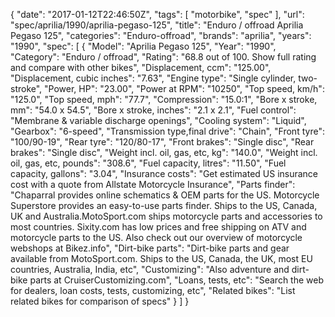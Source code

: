 {
    "date": "2017-01-12T22:46:50Z",
    "tags": [
        "motorbike",
        "spec"
    ],
    "url": "spec\/aprilia\/1990\/aprilia-pegaso-125",
    "title": "Enduro \/ offroad Aprilia Pegaso 125",
    "categories": "Enduro-offroad",
    "brands": "aprilia",
    "years": "1990",
    "spec": [
        {
            "Model": "Aprilia Pegaso 125",
            "Year": "1990",
            "Category": "Enduro \/ offroad",
            "Rating": "68.8 out of 100. Show full rating and compare with other bikes",
            "Displacement, ccm": "125.00",
            "Displacement, cubic inches": "7.63",
            "Engine type": "Single cylinder, two-stroke",
            "Power, HP": "23.00",
            "Power at RPM": "10250",
            "Top speed, km\/h": "125.0",
            "Top speed, mph": "77.7",
            "Compression": "15.0:1",
            "Bore x stroke, mm": "54.0 x 54.5",
            "Bore x stroke, inches": "2.1 x 2.1",
            "Fuel control": "Membrane & variable discharge openings",
            "Cooling system": "Liquid",
            "Gearbox": "6-speed",
            "Transmission type,final drive": "Chain",
            "Front tyre": "100\/90-19",
            "Rear tyre": "120\/80-17",
            "Front brakes": "Single disc",
            "Rear brakes": "Single disc",
            "Weight incl. oil, gas, etc, kg": "140.0",
            "Weight incl. oil, gas, etc, pounds": "308.6",
            "Fuel capacity, litres": "11.50",
            "Fuel capacity, gallons": "3.04",
            "Insurance costs": "Get estimated US insurance cost with a quote from Allstate Motorcycle Insurance",
            "Parts finder": "Chaparral provides online schematics & OEM parts for the US.   Motorcycle Superstore provides an easy-to-use parts finder. Ships to the US, Canada, UK and Australia.MotoSport.com ships motorcycle parts and accessories to most countries.    Sixity.com has low prices and free shipping on ATV and motorcycle parts to the US. Also check out our overview of motorcycle webshops at Bikez.info",
            "Dirt-bike parts": "Dirt-bike parts and gear available from MotoSport.com. Ships to the US, Canada, the UK, most EU countries, Australia, India, etc",
            "Customizing": "Also adventure and dirt-bike parts at CruiserCustomizing.com",
            "Loans, tests, etc": "Search the web for dealers, loan costs, tests, customizing, etc",
            "Related bikes": "List related bikes for comparison of specs"
        }
    ]
}
